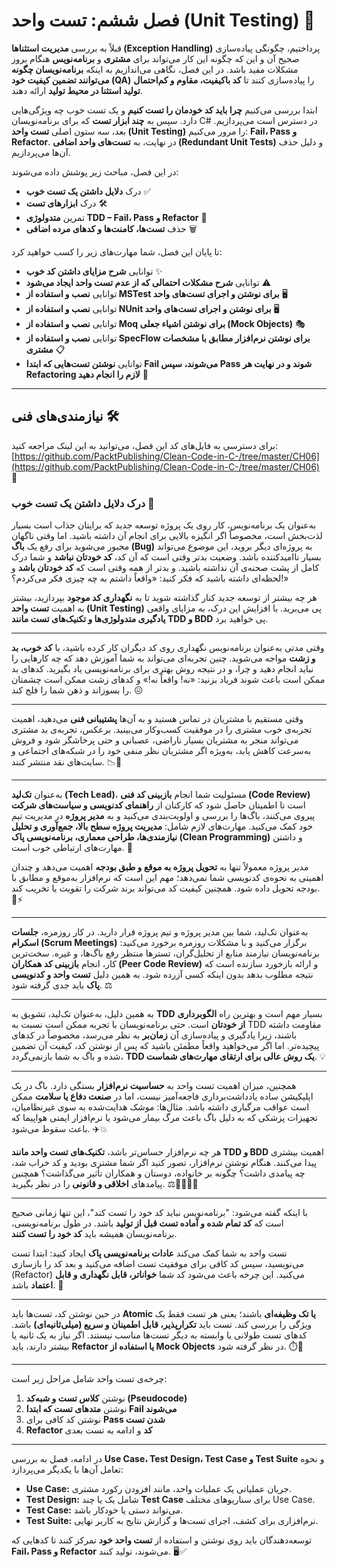 # فصل ششم: تست واحد (Unit Testing) 🧪

قبلاً به بررسی **مدیریت استثناها (Exception Handling)** پرداختیم، چگونگی پیاده‌سازی صحیح آن و این که چگونه این کار می‌تواند برای **مشتری** و **برنامه‌نویس** هنگام بروز مشکلات مفید باشد. در این فصل، نگاهی می‌اندازیم به اینکه **برنامه‌نویسان چگونه می‌توانند تضمین کیفیت خود (QA)** را پیاده‌سازی کنند تا **کد باکیفیت، مقاوم و کم‌احتمال تولید استثنا در محیط تولید** ارائه دهند.

ابتدا بررسی می‌کنیم **چرا باید کد خودمان را تست کنیم** و یک تست خوب چه ویژگی‌هایی دارد. سپس به **چند ابزار تست** که برای برنامه‌نویسان C# در دسترس است می‌پردازیم. بعد، سه ستون اصلی **تست واحد (Unit Testing)** را مرور می‌کنیم: **Fail، Pass و Refactor**. در نهایت، به **تست‌های واحد اضافی (Redundant Unit Tests)** و دلیل حذف آن‌ها می‌پردازیم.

در این فصل، مباحث زیر پوشش داده می‌شوند:

* درک **دلایل داشتن یک تست خوب** ✅
* درک **ابزارهای تست** 🛠️
* تمرین **متدولوژی TDD – Fail، Pass و Refactor** 🔄
* حذف **تست‌ها، کامنت‌ها و کدهای مرده اضافی** 🗑️

تا پایان این فصل، شما مهارت‌های زیر را کسب خواهید کرد:

* توانایی **شرح مزایای داشتن کد خوب** ✨
* توانایی **شرح مشکلات احتمالی که از عدم تست واحد ایجاد می‌شود** ⚠️
* توانایی **نصب و استفاده از MSTest برای نوشتن و اجرای تست‌های واحد** 🖥️
* توانایی **نصب و استفاده از NUnit برای نوشتن و اجرای تست‌های واحد** 🖥️
* توانایی **نصب و استفاده از Moq برای نوشتن اشیاء جعلی (Mock Objects)** 🎭
* توانایی **نصب و استفاده از SpecFlow برای نوشتن نرم‌افزار مطابق با مشخصات مشتری** 📋
* توانایی **نوشتن تست‌هایی که ابتدا Fail می‌شوند، سپس Pass شوند و در نهایت هر Refactoring لازم را انجام دهید** 🔄

---

## **نیازمندی‌های فنی 🛠️**

برای دسترسی به فایل‌های کد این فصل، می‌توانید به این لینک مراجعه کنید:
[https://github.com/PacktPublishing/Clean-Code-in-C-/tree/master/CH06](https://github.com/PacktPublishing/Clean-Code-in-C-/tree/master/CH06) 📂


### **درک دلایل داشتن یک تست خوب 🧩**

به‌عنوان یک برنامه‌نویس، کار روی یک پروژه توسعه جدید که برایتان جذاب است بسیار لذت‌بخش است، مخصوصاً اگر انگیزه بالایی برای انجام آن داشته باشید. اما وقتی ناگهان مجبور می‌شوید برای رفع یک **باگ (Bug)** به پروژه‌ای دیگر بروید، این موضوع می‌تواند بسیار ناامیدکننده باشد. وضعیت بدتر وقتی است که آن کد، **کد خودتان نباشد** و شما درک کامل از پشت صحنه‌ی آن نداشته باشید. و بدتر از همه وقتی است که **کد خودتان باشد** و لحظه‌ای داشته باشید که فکر کنید: «واقعاً داشتم به چه چیزی فکر می‌کردم؟!»

هر چه بیشتر از توسعه جدید کنار گذاشته شوید تا به **نگهداری کد موجود** بپردازید، بیشتر به اهمیت **تست واحد (Unit Testing)** پی می‌برید. با افزایش این درک، به مزایای واقعی **یادگیری متدولوژی‌ها و تکنیک‌های تست مانند TDD و BDD** پی خواهید برد.

---

وقتی مدتی به‌عنوان برنامه‌نویس نگهداری روی کد دیگران کار کرده باشید، با **کد خوب، بد و زشت** مواجه می‌شوید. چنین تجربه‌ای می‌تواند به شما آموزش دهد که چه کارهایی را نباید انجام دهید و چرا، و در نتیجه روش بهتری برای برنامه‌نویسی یاد بگیرید. کدهای بد ممکن است باعث شوند فریاد بزنید: «نه! واقعاً نه!» و کدهای زشت ممکن است چشمتان را بسوزاند و ذهن شما را فلج کند. 😖

---

وقتی مستقیم با مشتریان در تماس هستید و به آن‌ها **پشتیبانی فنی** می‌دهید، اهمیت تجربه‌ی خوب مشتری را در موفقیت کسب‌وکار می‌بینید. برعکس، تجربه‌ی بد مشتری می‌تواند منجر به مشتریان بسیار ناراضی، عصبانی و حتی پرخاشگر شود و فروش به‌سرعت کاهش یابد، به‌ویژه اگر مشتریان نظر منفی خود را در شبکه‌های اجتماعی و سایت‌های نقد منتشر کنند. 📉💬

---

به‌عنوان **تک‌لید (Tech Lead)**، مسئولیت شما انجام **بازبینی کد فنی (Code Review)** است تا اطمینان حاصل شود که کارکنان از **راهنمای کدنویسی و سیاست‌های شرکت** پیروی می‌کنند، باگ‌ها را بررسی و اولویت‌بندی می‌کنید و به **مدیر پروژه** در مدیریت تیم خود کمک می‌کنید. مهارت‌های لازم شامل: **مدیریت پروژه سطح بالا، جمع‌آوری و تحلیل نیازمندی‌ها، طراحی معماری، برنامه‌نویسی پاک (Clean Programming)** و داشتن مهارت‌های ارتباطی خوب است. 🤝

مدیر پروژه معمولاً تنها به **تحویل پروژه به موقع و طبق بودجه** اهمیت می‌دهد و چندان اهمیتی به نحوه‌ی کدنویسی شما نمی‌دهد؛ مهم این است که نرم‌افزار به‌موقع و مطابق با بودجه تحویل داده شود. همچنین کیفیت کد می‌تواند برند شرکت را تقویت یا تخریب کند. 🏢⚡

---

به‌عنوان تک‌لید، شما بین مدیر پروژه و تیم پروژه قرار دارید. در کار روزمره، **جلسات اسکرام (Scrum Meetings)** برگزار می‌کنید و با مشکلات روزمره برخورد می‌کنید: برنامه‌نویسان نیازمند منابع از تحلیل‌گران، تسترها منتظر رفع باگ‌ها، و غیره. سخت‌ترین کار، انجام **بازبینی کد همکاران (Peer Code Review)** و ارائه بازخورد سازنده است که نتیجه مطلوب بدهد بدون اینکه کسی آزرده شود. به همین دلیل **تست واحد و کدنویسی پاک** باید جدی گرفته شود. ⚖️

---

به همین دلیل، به‌عنوان تک‌لید، تشویق به **TDD** بسیار مهم است و بهترین راه **الگوبرداری از خودتان** است. حتی برنامه‌نویسان با تجربه ممکن است نسبت به TDD مقاومت داشته باشند، زیرا یادگیری و پیاده‌سازی آن **زمان‌بر** به نظر می‌رسد، مخصوصاً در کدهای پیچیده‌تر. اما اگر می‌خواهید واقعاً مطمئن باشید که پس از نوشتن کد، کیفیت آن تضمین شده و باگ به شما بازنمی‌گردد، **TDD یک روش عالی برای ارتقای مهارت‌های شماست**. 💡

---

همچنین، میزان اهمیت تست واحد به **حساسیت نرم‌افزار** بستگی دارد. باگ در یک اپلیکیشن ساده یادداشت‌برداری فاجعه‌آمیز نیست، اما در **صنعت دفاع یا سلامت** ممکن است عواقب مرگباری داشته باشد. مثال‌ها: موشک هدایت‌شده به سوی غیرنظامیان، تجهیزات پزشکی که به دلیل باگ باعث مرگ بیمار می‌شود یا نرم‌افزار ایمنی هواپیما که باعث سقوط می‌شود. ✈️💥

هر چه نرم‌افزار حساس‌تر باشد، **تکنیک‌های تست واحد مانند TDD و BDD** اهمیت بیشتری پیدا می‌کنند. هنگام نوشتن نرم‌افزار، تصور کنید اگر شما مشتری بودید و کد خراب شد، چه پیامدی داشت؟ چگونه بر خانواده، دوستان و همکاران تأثیر می‌گذاشت؟ همچنین پیامدهای **اخلاقی و قانونی** را در نظر بگیرید. ⚖️👨‍👩‍👧‍👦

---

با اینکه گفته می‌شود: "برنامه‌نویس نباید کد خود را تست کند"، این تنها زمانی صحیح است که **کد تمام شده و آماده تست قبل از تولید** باشد. در طول برنامه‌نویسی، برنامه‌نویسان همیشه باید **کد خود را تست کنند**.

تست واحد به شما کمک می‌کند **عادات برنامه‌نویسی پاک** ایجاد کنید: ابتدا تست می‌نویسید، سپس کد کافی برای موفقیت تست اضافه می‌کنید و بعد کد را بازسازی (Refactor) می‌کنید. این چرخه باعث می‌شود کد شما **خواناتر، قابل نگهداری و قابل اعتماد** باشد. 🔄

---

در حین نوشتن کد، تست‌ها باید **Atomic یا تک وظیفه‌ای** باشند؛ یعنی هر تست فقط یک ویژگی را بررسی کند. تست باید **تکرارپذیر، قابل اطمینان و سریع (میلی‌ثانیه‌ای)** باشد. کدهای تست طولانی یا وابسته به دیگر تست‌ها مناسب نیستند. اگر نیاز به یک ثانیه یا بیشتر دارند، باید **Refactor یا استفاده از Mock Objects** در نظر گرفته شود. ⏱️🧪

---

چرخه‌ی تست واحد شامل مراحل زیر است:

1. نوشتن **کلاس تست و شبه‌کد (Pseudocode)**
2. نوشتن **متدهای تست که ابتدا Fail می‌شوند**
3. نوشتن کد کافی برای **Pass شدن تست**
4. **Refactor کد** و ادامه به تست بعدی

---

در ادامه، فصل به بررسی **Use Case، Test Design، Test Case و Test Suite** و نحوه تعامل آن‌ها با یکدیگر می‌پردازد:

* **Use Case:** جریان عملیاتی یک عملیات واحد، مانند افزودن رکورد مشتری.
* **Test Design:** شامل یک یا چند **Test Case** برای سناریوهای مختلف Use Case.
* **Test Case:** می‌تواند دستی یا خودکار باشد.
* **Test Suite:** نرم‌افزاری برای کشف، اجرای تست‌ها و گزارش نتایج به کاربر نهایی.

توسعه‌دهندگان باید روی نوشتن و استفاده از **تست واحد خود** تمرکز کنند تا کدهایی که **Fail، Pass و Refactor** می‌شوند، تولید کنند. 🖥️✅


